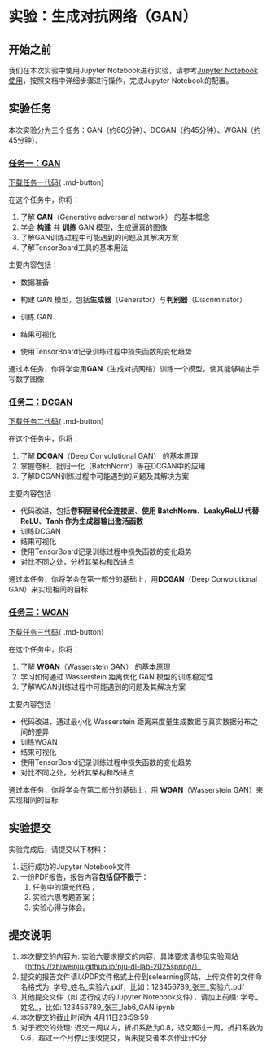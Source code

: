 # 实验：生成对抗网络（GAN）

## 开始之前

我们在本次实验中使用Jupyter Notebook进行实验，请参考[Jupyter Notebook使用](../lab1/环境配置指南.md#jupyter-notebook)，按照文档中详细步骤进行操作，完成Jupyter Notebook的配置。

## 实验任务

本次实验分为三个任务：GAN（约60分钟）、DCGAN（约45分钟）、WGAN（约45分钟）。

### [任务一：GAN](./实验任务一：生成对抗网络（GAN）.md)

[下载任务一代码](EXP1_GAN.ipynb){ .md-button}

在这个任务中，你将：

1. 了解 **GAN**（Generative adversarial network） 的基本概念
2. 学会 **构建** 并 **训练** GAN 模型，生成逼真的图像
3. 了解GAN训练过程中可能遇到的问题及其解决方案
4. 了解TensorBoard工具的基本用法

主要内容包括：

- 数据准备
- 构建 GAN 模型，包括**生成器**（Generator）与**判别器**（Discriminator）

- 训练 GAN

- 结果可视化

- 使用TensorBoard记录训练过程中损失函数的变化趋势

通过本任务，你将学会用**GAN**（生成对抗网络）训练一个模型，使其能够输出手写数字图像

### [任务二：DCGAN](./实验任务二：深度卷积生成对抗网络（DCGAN）.md)

[下载任务二代码](EXP2_DCGAN.ipynb){ .md-button}

在这个任务中，你将：

1. 了解 **DCGAN**（Deep Convolutional GAN） 的基本原理
2. 掌握卷积、批归一化（BatchNorm）等在DCGAN中的应用
3. 了解DCGAN训练过程中可能遇到的问题及其解决方案

主要内容包括：

- 代码改进，包括**卷积层替代全连接层**、**使用 BatchNorm**、**LeakyReLU 代替 ReLU**、**Tanh 作为生成器输出激活函数**
- 训练DCGAN
- 结果可视化
- 使用TensorBoard记录训练过程中损失函数的变化趋势
- 对比不同之处，分析其架构和改进点

通过本任务，你将学会在第一部分的基础上，用**DCGAN**（Deep Convolutional GAN）来实现相同的目标

### [任务三：WGAN](./实验任务三：WGAN.md)

[下载任务三代码](EXP3_WGAN.ipynb){ .md-button}

在这个任务中，你将：

1. 了解 **WGAN**（Wasserstein GAN） 的基本原理
2. 学习如何通过 Wasserstein 距离优化 GAN 模型的训练稳定性
3. 了解WGAN训练过程中可能遇到的问题及其解决方案

主要内容包括：

- 代码改进，通过最小化 Wasserstein 距离来度量生成数据与真实数据分布之间的差异
- 训练WGAN
- 结果可视化
- 使用TensorBoard记录训练过程中损失函数的变化趋势
- 对比不同之处，分析其架构和改进点

通过本任务，你将学会在第二部分的基础上，用 **WGAN**（Wasserstein GAN）来实现相同的目标


## 实验提交

实验完成后，请提交以下材料：

1. 运行成功的Jupyter Notebook文件
2. 一份PDF报告，报告内容**包括但不限于**：
   1. 任务中的填充代码；
   2. 实验六思考题答案；
   3. 实验心得与体会。

## 提交说明

1. 本次提交的内容为: 实验六要求提交的内容，具体要求请参见实验网站（https://zhiweinju.github.io/nju-dl-lab-2025spring/）
2. 提交的报告文件请以PDF文件格式上传到selearning网站，上传文件的文件命名格式为: 学号_姓名_实验六.pdf，比如：123456789_张三_实验六.pdf
3. 其他提交文件（如 运行成功的Jupyter Notebook文件），请加上前缀: 学号_姓名_，比如: 123456789_张三_lab6_GAN.ipynb
4. 本次提交的截止时间为 4月11日23:59:59
5. 对于迟交的处理: 迟交一周以内，折扣系数为0.8，迟交超过一周，折扣系数为0.6，超过一个月停止接收提交，尚未提交者本次作业计0分

### 
